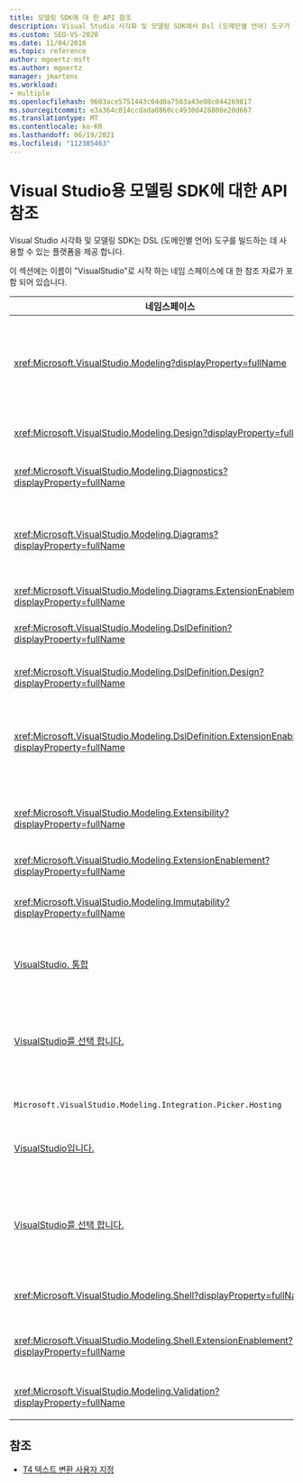 ```yaml
---
title: 모델링 SDK에 대 한 API 참조
description: Visual Studio 시각화 및 모델링 SDK에서 Dsl (도메인별 언어) 도구가 빌드되는 플랫폼을 제공 하는 방법에 대해 알아봅니다.
ms.custom: SEO-VS-2020
ms.date: 11/04/2016
ms.topic: reference
author: mgoertz-msft
ms.author: mgoertz
manager: jmartens
ms.workload:
- multiple
ms.openlocfilehash: 9603ace5751443c04d0a7503a43e08c044269817
ms.sourcegitcommit: e3a364c014ccdada0860cc4930d428808e20d667
ms.translationtype: MT
ms.contentlocale: ko-KR
ms.lasthandoff: 06/19/2021
ms.locfileid: "112385463"
---
```

# <a name="api-reference-for-modeling-sdk-for-visual-studio"></a>Visual Studio용 모델링 SDK에 대한 API 참조

Visual Studio 시각화 및 모델링 SDK는 DSL (도메인별 언어) 도구를 빌드하는 데 사용할 수 있는 플랫폼을 제공 합니다.

이 섹션에는 이름이 "VisualStudio"로 시작 하는 네임 스페이스에 대 한 참조 자료가 포함 되어 있습니다.

|네임스페이스|콘텐츠|
|-|-|
|<xref:Microsoft.VisualStudio.Modeling?displayProperty=fullName>|ModelElement와 같은 클래스-DSL에서 정의 하는 모든 도메인 클래스의 기본 클래스입니다.|
|<xref:Microsoft.VisualStudio.Modeling.Design?displayProperty=fullName>|DSL 정의의 일부를 구성 하는 클래스입니다.|
|<xref:Microsoft.VisualStudio.Modeling.Diagnostics?displayProperty=fullName>|모델 저장소 뷰어 및 성능 측정 도구입니다.|
|<xref:Microsoft.VisualStudio.Modeling.Diagrams?displayProperty=fullName>|ShapeElement와 같은 클래스-DSL에서 정의 하는 모든 셰이프의 기본 클래스입니다.|
|<xref:Microsoft.VisualStudio.Modeling.Diagrams.ExtensionEnablement?displayProperty=fullName>|제스처 및 선택 방법|
|<xref:Microsoft.VisualStudio.Modeling.DslDefinition?displayProperty=fullName>|DSL 정의 디자이너의 API입니다.|
|<xref:Microsoft.VisualStudio.Modeling.DslDefinition.Design?displayProperty=fullName>|DSL 정의 디자이너의 내부 클래스입니다.|
|<xref:Microsoft.VisualStudio.Modeling.DslDefinition.ExtensionEnablement?displayProperty=fullName>|명령, 제스처 및 유효성 검사를 사용 하 여 DSL 디자이너를 확장할 수 있는 특성입니다.|
|<xref:Microsoft.VisualStudio.Modeling.Extensibility?displayProperty=fullName>|DSL 확장성을 구현 하는 ModelElement에 대 한 확장 메서드입니다.|
|<xref:Microsoft.VisualStudio.Modeling.ExtensionEnablement?displayProperty=fullName>|확장성 특성|
|<xref:Microsoft.VisualStudio.Modeling.Immutability?displayProperty=fullName>|모델의 일부를 읽기 전용으로 만들 수 있습니다.|
|[VisualStudio. 통합](/previous-versions/ee904412(v=vs.140))|Modelbus API는 여러 모델을 통합 하는 데 도움이 됩니다.|
|[VisualStudio를 선택 합니다.](/previous-versions/ee904394(v=vs.140))|사용자가 모델 및 요소로 이동 하 여 Modelbus 참조를 만들 수 있는 대화 상자입니다.|
|`Microsoft.VisualStudio.Modeling.Integration.Picker.Hosting`|선택 서비스입니다.|
|[VisualStudio입니다.](/previous-versions/ee869435(v=vs.140))|Visual Studio 용 Modelbus adapter 프레임 워크.|
|[VisualStudio를 선택 합니다.](/previous-versions/ee886769(v=vs.140))|사용자가 모델 및 요소로 이동 하 여 Modelbus 참조를 만들 수 있는 선택 대화 상자입니다.|
|<xref:Microsoft.VisualStudio.Modeling.Shell?displayProperty=fullName>|Dsl과 Visual Studio 간의 인터페이스입니다.|
|<xref:Microsoft.VisualStudio.Modeling.Shell.ExtensionEnablement?displayProperty=fullName>|바로 가기 (상황에 맞는) 메뉴 명령을 정의할 수 있습니다.|
|<xref:Microsoft.VisualStudio.Modeling.Validation?displayProperty=fullName>|유효성 검사 제약 조건을 정의할 수 있습니다.|

## <a name="see-also"></a>참조

- [T4 텍스트 변환 사용자 지정](../modeling/customizing-t4-text-transformation.md)

